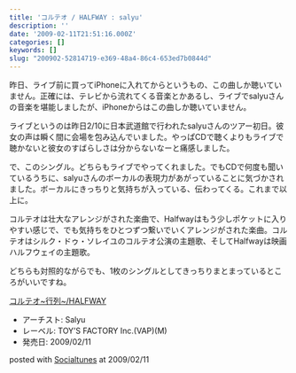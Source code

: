 ```yaml
---
title: 'コルテオ / HALFWAY : salyu'
description: ''
date: '2009-02-11T21:51:16.000Z'
categories: []
keywords: []
slug: "200902-52814719-e369-48a4-86c4-653ed7b0844d"
---
```

昨日、ライブ前に買ってiPhoneに入れてからというもの、この曲しか聴いていません。正確には、テレビから流れてくる音楽とかあるし、ライブでsalyuさんの音楽を堪能しましたが、iPhoneからはこの曲しか聴いていません。

ライブというのは昨日2/10に日本武道館で行われたsalyuさんのツアー初日。彼女の声は瞬く間に会場を包み込んでいました。やっぱCDで聴くよりもライブで聴かないと彼女のすばらしさは分からないなーと痛感しました。

で、このシングル。どちらもライブでやってくれました。でもCDで何度も聞いているうちに、salyuさんのボーカルの表現力があがっていることに気づかされました。ボーカルにきっちりと気持ちが入っている、伝わってくる。これまで以上に。

コルテオは壮大なアレンジがされた楽曲で、Halfwayはもう少しポケットに入りやすい感じで、でも気持ちをひとつずつ繋いでいくアレンジがされた楽曲。コルテオはシルク・ドゥ・ソレイユのコルテオ公演の主題歌、そしてHalfwayは映画ハルフウェイの主題歌。

どちらも対照的ながらでも、1枚のシングルとしてきっちりまとまっているところがいいですね。

[コルテオ~行列~/HALFWAY](http://www.amazon.co.jp/exec/obidos/ASIN/B001MD58AQ/qli-22/ref=nosim "コルテオ~行列~/HALFWAY")

*   アーチスト: Salyu
*   レーベル: TOY’S FACTORY Inc.(VAP)(M)
*   発売日: 2009/02/11

posted with [Socialtunes](http://socialtunes.net) at 2009/02/11